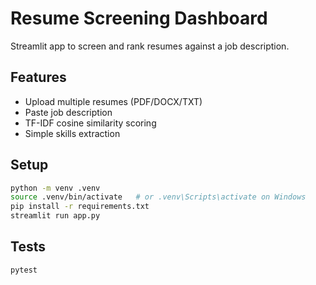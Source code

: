 
# Resume Screening Dashboard

Streamlit app to screen and rank resumes against a job description.

## Features
- Upload multiple resumes (PDF/DOCX/TXT)
- Paste job description
- TF-IDF cosine similarity scoring
- Simple skills extraction

## Setup

```bash
python -m venv .venv
source .venv/bin/activate   # or .venv\Scripts\activate on Windows
pip install -r requirements.txt
streamlit run app.py
```

## Tests
```bash
pytest
```
